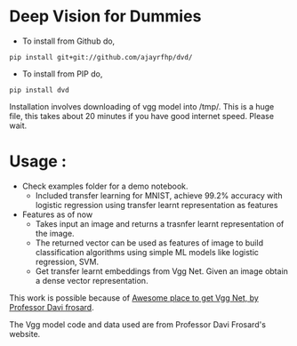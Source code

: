 # Deep Vision for Dummies

* To install from Github do, 

`pip install git+git://github.com/ajayrfhp/dvd/`

* To install from PIP do, 

`pip install dvd`

Installation involves downloading of vgg model into /tmp/. This is a huge file, this takes about 20 minutes if you have good internet speed. Please wait.

# Usage : 

* Check examples folder for a demo notebook. 
  - Included transfer learning for MNIST, achieve 99.2% accuracy with logistic regression using transfer learnt representation as features
* Features as of now
  - Takes input an image and returns a trasnfer learnt representation of the image. 
  - The returned vector can be used as features of image to build classification algorithms using simple ML models like logistic regression, SVM. 
  - Get transfer learnt embeddings from Vgg Net. Given an image obtain a dense vector representation. 




This work is possible because of [Awesome place to get Vgg Net, by Professor Davi frosard](https://www.cs.toronto.edu/~frossard/post/vgg16/).

The Vgg model code and data used are from Professor Davi Frosard's website. 
